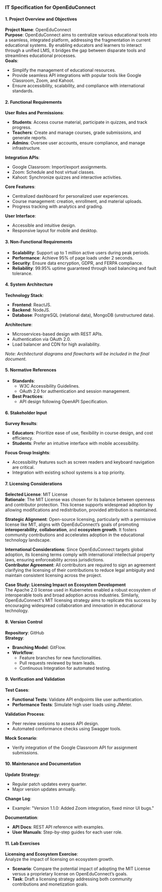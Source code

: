 ### IT Specification for **OpenEduConnect**

#### **1. Project Overview and Objectives**
**Project Name**: OpenEduConnect  
**Purpose**: OpenEduConnect aims to centralize various educational tools into a seamless, integrated platform, addressing the fragmentation in current educational systems. By enabling educators and learners to interact through a unified LMS, it bridges the gap between disparate tools and streamlines educational processes.  
**Goals**:
- Simplify the management of educational resources.
- Provide seamless API integrations with popular tools like Google Classroom, Zoom, and Kahoot.
- Ensure accessibility, scalability, and compliance with international standards.

#### **2. Functional Requirements**

**User Roles and Permissions**:
- **Students**: Access course material, participate in quizzes, and track progress.
- **Teachers**: Create and manage courses, grade submissions, and generate reports.
- **Admins**: Oversee user accounts, ensure compliance, and manage infrastructure.

**Integration APIs**:
- Google Classroom: Import/export assignments.
- Zoom: Schedule and host virtual classes.
- Kahoot: Synchronize quizzes and interactive activities.

**Core Features**:
- Centralized dashboard for personalized user experiences.
- Course management: creation, enrollment, and material uploads.
- Progress tracking with analytics and grading.

**User Interface**:
- Accessible and intuitive design.
- Responsive layout for mobile and desktop.

#### **3. Non-Functional Requirements**

- **Scalability**: Support up to 1 million active users during peak periods.
- **Performance**: Achieve 95% of page loads under 2 seconds.
- **Security**: Ensure data encryption, GDPR, and FERPA compliance.
- **Reliability**: 99.95% uptime guaranteed through load balancing and fault tolerance.

#### **4. System Architecture**

**Technology Stack**:
- **Frontend**: ReactJS.
- **Backend**: NodeJS.
- **Database**: PostgreSQL (relational data), MongoDB (unstructured data).

**Architecture**:
- Microservices-based design with REST APIs.
- Authentication via OAuth 2.0.
- Load balancer and CDN for high availability.

*Note: Architectural diagrams and flowcharts will be included in the final document.*

#### **5. Normative References**

- **Standards**:
  - W3C Accessibility Guidelines.
  - OAuth 2.0 for authentication and session management.
- **Best Practices**:
  - API design following OpenAPI Specification.

#### **6. Stakeholder Input**

**Survey Results**:
- **Educators**: Prioritize ease of use, flexibility in course design, and cost efficiency.
- **Students**: Prefer an intuitive interface with mobile accessibility.

**Focus Group Insights**:
- Accessibility features such as screen readers and keyboard navigation are critical.
- Integration with existing school systems is a top priority.

#### **7. Licensing Considerations**

**Selected License**: MIT License  
**Rationale**: The MIT License was chosen for its balance between openness and contributor protection. This license supports widespread adoption by allowing modifications and redistribution, provided attribution is maintained.

**Strategic Alignment**: Open-source licensing, particularly with a permissive license like MIT, aligns with OpenEduConnect’s goals of promoting **interoperability**, **collaboration**, and **ecosystem growth**. It fosters community contributions and accelerates adoption in the educational technology landscape.

**International Considerations**: Since OpenEduConnect targets global adoption, its licensing terms comply with international intellectual property laws, ensuring enforceability across jurisdictions.  
**Contributor Agreement**: All contributors are required to sign an agreement clarifying the licensing of their contributions to reduce legal ambiguity and maintain consistent licensing across the project.

**Case Study: Licensing Impact on Ecosystem Development**  
The Apache 2.0 license used in Kubernetes enabled a robust ecosystem of interoperable tools and broad adoption across industries. Similarly, OpenEduConnect's MIT licensing strategy aims to replicate this success by encouraging widespread collaboration and innovation in educational technology.

#### **8. Version Control**

**Repository**: GitHub  
**Strategy**:
- **Branching Model**: GitFlow.
- **Workflow**:
  - Feature branches for new functionalities.
  - Pull requests reviewed by team leads.
  - Continuous Integration for automated testing.

#### **9. Verification and Validation**

**Test Cases**:
- **Functional Tests**: Validate API endpoints like user authentication.
- **Performance Tests**: Simulate high user loads using JMeter.

**Validation Process**:
- Peer review sessions to assess API design.
- Automated conformance checks using Swagger tools.

**Mock Scenario**:
- Verify integration of the Google Classroom API for assignment submissions.

#### **10. Maintenance and Documentation**

**Update Strategy**:
- Regular patch updates every quarter.
- Major version updates annually.

**Change Log**:
- Example: "Version 1.1.0: Added Zoom integration, fixed minor UI bugs."

**Documentation**:
- **API Docs**: REST API reference with examples.
- **User Manuals**: Step-by-step guides for each user role.

#### **11. Lab Exercises**

**Licensing and Ecosystem Exercise**:  
Analyze the impact of licensing on ecosystem growth.  
- **Scenario**: Compare the potential impact of adopting the MIT License versus a proprietary license on OpenEduConnect’s goals.  
- **Task**: Draft a licensing strategy addressing both community contributions and monetization goals.
